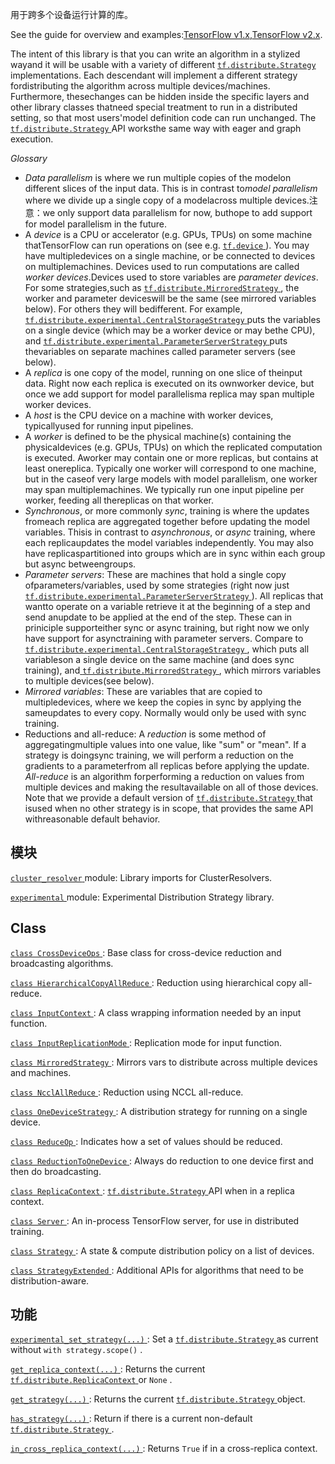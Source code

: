 用于跨多个设备运行计算的库。

See the guide for overview and examples:[TensorFlow v1.x](https://tensorflow.google.cn/guide/distribute_strategy),[TensorFlow v2.x](https://tensorflow.google.cn/alpha/guide/distribute_strategy).

The intent of this library is that you can write an algorithm in a stylized wayand it will be usable with a variety of different [ `tf.distribute.Strategy` ](https://tensorflow.google.cn/api_docs/python/tf/distribute/Strategy)implementations. Each descendant will implement a different strategy fordistributing the algorithm across multiple devices/machines.  Furthermore, thesechanges can be hidden inside the specific layers and other library classes thatneed special treatment to run in a distributed setting, so that most users'model definition code can run unchanged. The [ `tf.distribute.Strategy` ](https://tensorflow.google.cn/api_docs/python/tf/distribute/Strategy) API worksthe same way with eager and graph execution.

*Glossary*

- *Data parallelism* is where we run multiple copies of the modelon different slices of the input data. This is in contrast to*model parallelism* where we divide up a single copy of a modelacross multiple devices.注意：we only support data parallelism for now, buthope to add support for model parallelism in the future.
- A *device* is a CPU or accelerator (e.g. GPUs, TPUs) on some machine thatTensorFlow can run operations on (see e.g. [ `tf.device` ](https://tensorflow.google.cn/api_docs/python/tf/device)). You may have multipledevices on a single machine, or be connected to devices on multiplemachines. Devices used to run computations are called *worker devices*.Devices used to store variables are *parameter devices*. For some strategies,such as [ `tf.distribute.MirroredStrategy` ](https://tensorflow.google.cn/api_docs/python/tf/distribute/MirroredStrategy), the worker and parameter deviceswill be the same (see mirrored variables below). For others they will bedifferent.  For example, [ `tf.distribute.experimental.CentralStorageStrategy` ](https://tensorflow.google.cn/api_docs/python/tf/distribute/experimental/CentralStorageStrategy)puts the variables on a single device (which may be a worker device or may bethe CPU), and [ `tf.distribute.experimental.ParameterServerStrategy` ](https://tensorflow.google.cn/api_docs/python/tf/distribute/experimental/ParameterServerStrategy) puts thevariables on separate machines called parameter servers (see below).
- A *replica* is one copy of the model, running on one slice of theinput data. Right now each replica is executed on its ownworker device, but once we add support for model parallelisma replica may span multiple worker devices.
- A *host* is the CPU device on a machine with worker devices, typicallyused for running input pipelines.
- A *worker* is defined to be the physical machine(s) containing the physicaldevices (e.g. GPUs, TPUs) on which the replicated computation is executed. Aworker may contain one or more replicas, but contains at least onereplica. Typically one worker will correspond to one machine, but in the caseof very large models with model parallelism, one worker may span multiplemachines. We typically run one input pipeline per worker, feeding all thereplicas on that worker.
- *Synchronous*, or more commonly *sync*, training is where the updates fromeach replica are aggregated together before updating the model variables. Thisis in contrast to *asynchronous*, or *async* training, where each replicaupdates the model variables independently. You may also have replicaspartitioned into groups which are in sync within each group but async betweengroups.
- *Parameter servers*: These are machines that hold a single copy ofparameters/variables, used by some strategies (right now just[ `tf.distribute.experimental.ParameterServerStrategy` ](https://tensorflow.google.cn/api_docs/python/tf/distribute/experimental/ParameterServerStrategy)). All replicas that wantto operate on a variable retrieve it at the beginning of a step and send anupdate to be applied at the end of the step. These can in priniciple supporteither sync or async training, but right now we only have support for asynctraining with parameter servers. Compare to[ `tf.distribute.experimental.CentralStorageStrategy` ](https://tensorflow.google.cn/api_docs/python/tf/distribute/experimental/CentralStorageStrategy), which puts all variableson a single device on the same machine (and does sync training), and[ `tf.distribute.MirroredStrategy` ](https://tensorflow.google.cn/api_docs/python/tf/distribute/MirroredStrategy), which mirrors variables to multiple devices(see below).
- *Mirrored variables*: These are variables that are copied to multipledevices, where we keep the copies in sync by applying the sameupdates to every copy. Normally would only be used with sync training.
- Reductions and all-reduce: A *reduction* is some method of aggregatingmultiple values into one value, like "sum" or "mean". If a strategy is doingsync training, we will perform a reduction on the gradients to a parameterfrom all replicas before applying the update. *All-reduce* is an algorithm forperforming a reduction on values from multiple devices and making the resultavailable on all of those devices.
Note that we provide a default version of [ `tf.distribute.Strategy` ](https://tensorflow.google.cn/api_docs/python/tf/distribute/Strategy) that isused when no other strategy is in scope, that provides the same API withreasonable default behavior.

## 模块
[ `cluster_resolver` ](https://tensorflow.google.cn/api_docs/python/tf/distribute/cluster_resolver) module: Library imports for ClusterResolvers.

[ `experimental` ](https://tensorflow.google.cn/api_docs/python/tf/distribute/experimental) module: Experimental Distribution Strategy library.

## Class 
[ `class CrossDeviceOps` ](https://tensorflow.google.cn/api_docs/python/tf/distribute/CrossDeviceOps): Base class for cross-device reduction and broadcasting algorithms.

[ `class HierarchicalCopyAllReduce` ](https://tensorflow.google.cn/api_docs/python/tf/distribute/HierarchicalCopyAllReduce): Reduction using hierarchical copy all-reduce.

[ `class InputContext` ](https://tensorflow.google.cn/api_docs/python/tf/distribute/InputContext): A class wrapping information needed by an input function.

[ `class InputReplicationMode` ](https://tensorflow.google.cn/api_docs/python/tf/distribute/InputReplicationMode): Replication mode for input function.

[ `class MirroredStrategy` ](https://tensorflow.google.cn/api_docs/python/tf/distribute/MirroredStrategy): Mirrors vars to distribute across multiple devices and machines.

[ `class NcclAllReduce` ](https://tensorflow.google.cn/api_docs/python/tf/distribute/NcclAllReduce): Reduction using NCCL all-reduce.

[ `class OneDeviceStrategy` ](https://tensorflow.google.cn/api_docs/python/tf/distribute/OneDeviceStrategy): A distribution strategy for running on a single device.

[ `class ReduceOp` ](https://tensorflow.google.cn/api_docs/python/tf/distribute/ReduceOp): Indicates how a set of values should be reduced.

[ `class ReductionToOneDevice` ](https://tensorflow.google.cn/api_docs/python/tf/distribute/ReductionToOneDevice): Always do reduction to one device first and then do broadcasting.

[ `class ReplicaContext` ](https://tensorflow.google.cn/api_docs/python/tf/distribute/ReplicaContext): [ `tf.distribute.Strategy` ](https://tensorflow.google.cn/api_docs/python/tf/distribute/Strategy) API when in a replica context.

[ `class Server` ](https://tensorflow.google.cn/api_docs/python/tf/distribute/Server): An in-process TensorFlow server, for use in distributed training.

[ `class Strategy` ](https://tensorflow.google.cn/api_docs/python/tf/distribute/Strategy): A state &amp; compute distribution policy on a list of devices.

[ `class StrategyExtended` ](https://tensorflow.google.cn/api_docs/python/tf/distribute/StrategyExtended): Additional APIs for algorithms that need to be distribution-aware.

## 功能
[ `experimental_set_strategy(...)` ](https://tensorflow.google.cn/api_docs/python/tf/distribute/experimental_set_strategy): Set a [ `tf.distribute.Strategy` ](https://tensorflow.google.cn/api_docs/python/tf/distribute/Strategy) as current without  `with strategy.scope()` .

[ `get_replica_context(...)` ](https://tensorflow.google.cn/api_docs/python/tf/distribute/get_replica_context): Returns the current [ `tf.distribute.ReplicaContext` ](https://tensorflow.google.cn/api_docs/python/tf/distribute/ReplicaContext) or  `None` .

[ `get_strategy(...)` ](https://tensorflow.google.cn/api_docs/python/tf/distribute/get_strategy): Returns the current [ `tf.distribute.Strategy` ](https://tensorflow.google.cn/api_docs/python/tf/distribute/Strategy) object.

[ `has_strategy(...)` ](https://tensorflow.google.cn/api_docs/python/tf/distribute/has_strategy): Return if there is a current non-default [ `tf.distribute.Strategy` ](https://tensorflow.google.cn/api_docs/python/tf/distribute/Strategy).

[ `in_cross_replica_context(...)` ](https://tensorflow.google.cn/api_docs/python/tf/distribute/in_cross_replica_context): Returns  `True`  if in a cross-replica context.

